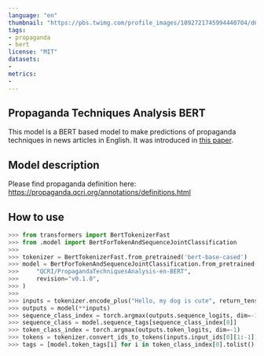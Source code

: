 ```yaml
---
language: "en"
thumbnail: "https://pbs.twimg.com/profile_images/1092721745994440704/d6R-AHzj_400x400.jpg"
tags:
- propaganda
- bert
license: "MIT"
datasets:
-
metrics:
-
---
```


Propaganda Techniques Analysis BERT
----

This model is a BERT based model to make predictions of propaganda techniques in
news articles in English. It was introduced in
[this paper](https://propaganda.qcri.org/papers/EMNLP_2019__Fine_Grained_Propaganda_Detection.pdf).


## Model description

Please find propaganda definition here:
https://propaganda.qcri.org/annotations/definitions.html


## How to use

```python
>>> from transformers import BertTokenizerFast
>>> from .model import BertForTokenAndSequenceJointClassification
>>>
>>> tokenizer = BertTokenizerFast.from_pretrained('bert-base-cased')
>>> model = BertForTokenAndSequenceJointClassification.from_pretrained(
>>>     "QCRI/PropagandaTechniquesAnalysis-en-BERT",
>>>     revision="v0.1.0",
>>> )
>>> 
>>> inputs = tokenizer.encode_plus("Hello, my dog is cute", return_tensors="pt")
>>> outputs = model(**inputs)
>>> sequence_class_index = torch.argmax(outputs.sequence_logits, dim=-1)
>>> sequence_class = model.sequence_tags[sequence_class_index[0]]
>>> token_class_index = torch.argmax(outputs.token_logits, dim=-1)
>>> tokens = tokenizer.convert_ids_to_tokens(inputs.input_ids[0][1:-1])
>>> tags = [model.token_tags[i] for i in token_class_index[0].tolist()[1:-1]]
```
